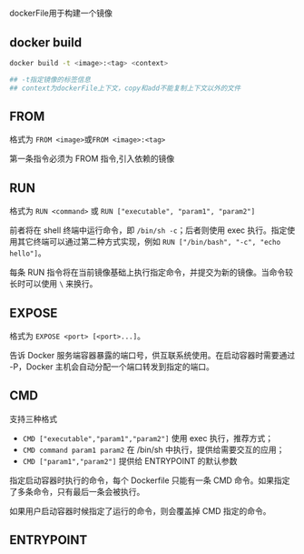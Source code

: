 # 

dockerFile用于构建一个镜像

## docker build

```sh
docker build -t <image>:<tag> <context>

## -t指定镜像的标签信息
## context为dockerFile上下文，copy和add不能复制上下文以外的文件
```

## FROM

格式为 `FROM <image>`或`FROM <image>:<tag>`

第一条指令必须为 FROM 指令,引入依赖的镜像

## RUN

格式为 `RUN <command>` 或 `RUN ["executable", "param1", "param2"]`

前者将在 shell 终端中运行命令，即 `/bin/sh -c`；后者则使用 exec 执行。指定使用其它终端可以通过第二种方式实现，例如 `RUN ["/bin/bash", "-c", "echo hello"]`。

每条 RUN 指令将在当前镜像基础上执行指定命令，并提交为新的镜像。当命令较长时可以使用 `\` 来换行。

## EXPOSE

格式为 `EXPOSE <port> [<port>...]`。

告诉 Docker 服务端容器暴露的端口号，供互联系统使用。在启动容器时需要通过 -P，Docker 主机会自动分配一个端口转发到指定的端口。

## CMD

支持三种格式

* `CMD ["executable","param1","param2"]` 使用 exec 执行，推荐方式；
* `CMD command param1 param2` 在 /bin/sh 中执行，提供给需要交互的应用；
* `CMD ["param1","param2"]` 提供给 ENTRYPOINT 的默认参数

指定启动容器时执行的命令，每个 Dockerfile 只能有一条 CMD 命令。如果指定了多条命令，只有最后一条会被执行。

如果用户启动容器时候指定了运行的命令，则会覆盖掉 CMD 指定的命令。

## ENTRYPOINT